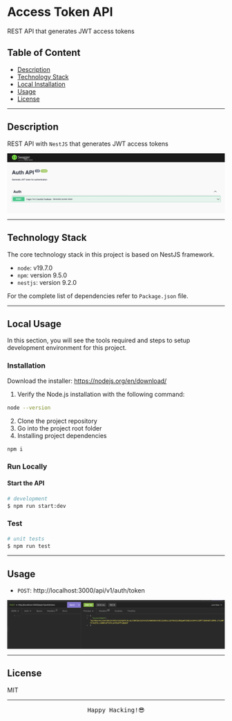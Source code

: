 # Access Token API
REST API that generates JWT access tokens

## Table of Content

- [Description](#description)
- [Technology Stack](#technology-stack)
- [Local Installation](#local-usage)
- [Usage](#usage)
- [License](#license)

---
## Description

REST API  with `NestJS` that generates JWT access tokens

<img align="center" src="./docs/images/swagger.png">

---

## Technology Stack

The core technology stack in this project is based on NestJS framework.

- `node`: v19.7.0
- `npm`: version 9.5.0
- `nestjs`: version 9.2.0

For the complete list of dependencies refer to `Package.json` file.

---
## Local Usage

In this section, you will see the tools required and steps to setup development environment for this project.


### **Installation**

Download the installer: https://nodejs.org/en/download/

1. Verify the Node.js installation with the following command: 

```bash
node --version
```

2. Clone the project repository 
3. Go into the project root folder
4. Installing project dependencies

```bash
npm i
```

### Run Locally

#### Start the API

```bash
# development
$ npm run start:dev
```

### Test

```bash
# unit tests
$ npm run test
```
---

## Usage

- `POST`: http://localhost:3000/api/v1/auth/token

<img align="center" src="./docs/images/access-token.png">

---

## License
MIT

<hr />
<div align="center">
    <samp>Happy Hacking!😎</samp>
</div>
